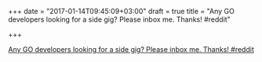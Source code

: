 +++
date = "2017-01-14T09:45:09+03:00"
draft = true
title = "Any GO developers looking for a side gig? Please inbox me. Thanks!  #reddit"

+++

<p><a href="https://t.co/RTuETYnrcS">Any GO developers looking for a side gig? Please inbox me. Thanks!  #reddit</a></p>
